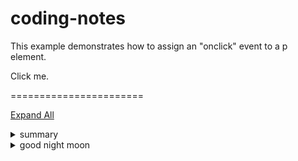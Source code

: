 # coding-notes

<html>
<body>

<p>This example demonstrates how to assign an "onclick" event to a p element.</p>

<p id="demo" onclick="myFunction()">Click me.</p>

<script>
function myFunction() {
  document.getElementById("demo").innerHTML = "YOU CLICKED ME!";
}
</script>

</body>
</html>


=======================

<script src="http://code.jquery.com/jquery-1.4.2.min.js"></script>
<script>
...do stuff...
</script>



<script>
// Reference the toggle link
var xa = document.getElementById('expAll');

// Register link on click event
xa.addEventListener('click', function(e) {

  /* Toggle the two classes that represent "state"
  || determined when link is clicked
  */
  e.target.classList.toggle('exp');
  e.target.classList.toggle('col');

  // Collect all <details> into a NodeList
  var details = document.querySelectorAll('details');

  /* Convert NodeList into an array then iterate
  || throught it...
  */
  Array.from(details).forEach(function(obj, idx) {

    /* If the link has the class .exp...
    || make each <detail>'s open attribute true
    */
    if (e.target.classList.contains('exp')) {
      obj.open = true;
      // Otherwise make it false
    } else {
      obj.open = false;
    }

  });

}, false);
  
</script>
  
<a href='#/' id='expAll' class='exp'>Expand All</a>

<details>Hello World
  <summary>summary</summary>lost</details>
<details>another
  <summary>good night moon</summary>find me</details>
